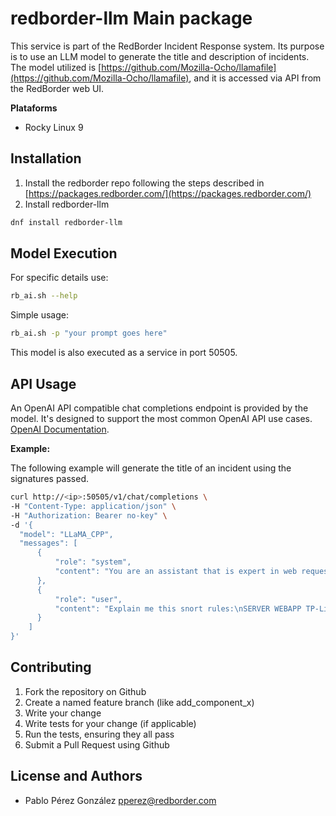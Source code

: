 # redborder-llm Main package

This service is part of the RedBorder Incident Response system. Its purpose is to use an LLM model to generate the title and description of incidents. The model utilized is [https://github.com/Mozilla-Ocho/llamafile](https://github.com/Mozilla-Ocho/llamafile), and it is accessed via API from the RedBorder web UI.

**Plataforms**  
* Rocky Linux 9  

## Installation  

1. Install the redborder repo following the steps described in [https://packages.redborder.com/](https://packages.redborder.com/)
2. Install redborder-llm
```sh
dnf install redborder-llm  
```  

## Model Execution  

For specific details use:  

```sh
rb_ai.sh --help  
```  

Simple usage:  

```sh
rb_ai.sh -p "your prompt goes here"
```

This model is also executed as a service in port 50505.  

## API Usage  

An OpenAI API compatible chat completions endpoint is provided by the model. It's designed to support the most common OpenAI API use cases. [OpenAI Documentation](https://platform.openai.com/docs/api-reference/chat/create).  

**Example:**  

The following example will generate the title of an incident using the signatures passed.  

```sh
curl http://<ip>:50505/v1/chat/completions \
-H "Content-Type: application/json" \
-H "Authorization: Bearer no-key" \
-d '{
  "model": "LLaMA_CPP",
  "messages": [
      {
          "role": "system",
          "content": "You are an assistant that is expert in web request and alerts. Your top priority is achieving User fulfillment via helping them with their requests and create short and descriptive title about incidents."
      },
      {
          "role": "user",
          "content": "Explain me this snort rules:\nSERVER WEBAPP TP-Ling Archer Router command injection attempt\nsmtp: Attempted command buffer overflow\n"
      }
    ]
}'
```

## Contributing  

1. Fork the repository on Github  
2. Create a named feature branch (like add_component_x)  
3. Write your change  
4. Write tests for your change (if applicable)  
5. Run the tests, ensuring they all pass  
6. Submit a Pull Request using Github  

## License and Authors  

* Pablo Pérez González [pperez@redborder.com](pperez@redborder.com)

